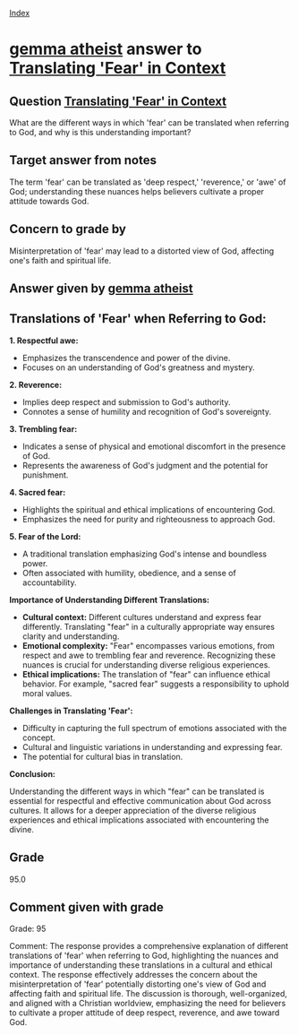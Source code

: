
[Index](../../index.md)
# [gemma atheist](../../answering_models/gemma_atheist.md) answer to [Translating 'Fear' in Context](../../questions/Translating_'Fear'_in_Context.md)

## Question [Translating 'Fear' in Context](../../questions/Translating_'Fear'_in_Context.md)
What are the different ways in which 'fear' can be translated when referring to God, and why is this understanding important?

## Target answer from notes
The term 'fear' can be translated as 'deep respect,' 'reverence,' or 'awe' of God; understanding these nuances helps believers cultivate a proper attitude towards God.

## Concern to grade by
Misinterpretation of 'fear' may lead to a distorted view of God, affecting one's faith and spiritual life.

## Answer given by [gemma atheist](../../answering_models/gemma_atheist.md)
## Translations of 'Fear' when Referring to God:

**1. Respectful awe:**
* Emphasizes the transcendence and power of the divine.
* Focuses on an understanding of God's greatness and mystery.


**2. Reverence:**
* Implies deep respect and submission to God's authority.
* Connotes a sense of humility and recognition of God's sovereignty.


**3. Trembling fear:**
* Indicates a sense of physical and emotional discomfort in the presence of God.
* Represents the awareness of God's judgment and the potential for punishment.


**4. Sacred fear:**
* Highlights the spiritual and ethical implications of encountering God.
* Emphasizes the need for purity and righteousness to approach God.


**5. Fear of the Lord:**
* A traditional translation emphasizing God's intense and boundless power.
* Often associated with humility, obedience, and a sense of accountability.


**Importance of Understanding Different Translations:**

* **Cultural context:** Different cultures understand and express fear differently. Translating "fear" in a culturally appropriate way ensures clarity and understanding.
* **Emotional complexity:** "Fear" encompasses various emotions, from respect and awe to trembling fear and reverence. Recognizing these nuances is crucial for understanding diverse religious experiences.
* **Ethical implications:** The translation of "fear" can influence ethical behavior. For example, "sacred fear" suggests a responsibility to uphold moral values.


**Challenges in Translating 'Fear':**

* Difficulty in capturing the full spectrum of emotions associated with the concept.
* Cultural and linguistic variations in understanding and expressing fear.
* The potential for cultural bias in translation.


**Conclusion:**

Understanding the different ways in which "fear" can be translated is essential for respectful and effective communication about God across cultures. It allows for a deeper appreciation of the diverse religious experiences and ethical implications associated with encountering the divine.

## Grade
95.0

## Comment given with grade
Grade: 95

Comment: The response provides a comprehensive explanation of different translations of 'fear' when referring to God, highlighting the nuances and importance of understanding these translations in a cultural and ethical context. The response effectively addresses the concern about the misinterpretation of 'fear' potentially distorting one's view of God and affecting faith and spiritual life. The discussion is thorough, well-organized, and aligned with a Christian worldview, emphasizing the need for believers to cultivate a proper attitude of deep respect, reverence, and awe toward God.
